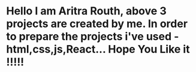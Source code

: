 <h1><b>Hello I am Aritra Routh, above 3 projects are created by me. In order to prepare the projects i've used -html,css,js,React... Hope You Like it !!!!!</b></h1>
